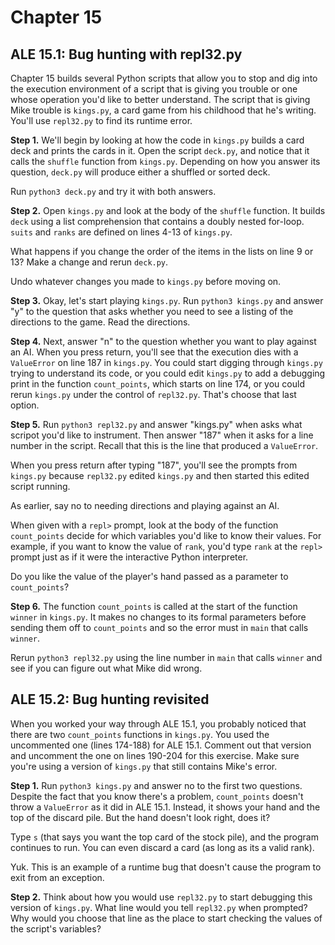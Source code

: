 # Chapter 15

## ALE 15.1: Bug hunting with repl32.py

Chapter 15 builds several Python scripts that allow you to stop and dig into the execution environment of a script that is giving you trouble or one whose operation you'd like to better understand. The script that is giving Mike trouble is `kings.py`, a card game from his childhood that he's writing. You'll use `repl32.py` to find its runtime error.

**Step 1.** We'll begin by looking at how the code in `kings.py` builds a card deck and prints the cards in it. Open the script `deck.py`, and notice that it calls the `shuffle` function from `kings.py`. Depending on how you answer its question, `deck.py` will produce either a shuffled or sorted deck.

Run `python3 deck.py` and try it with both answers.

**Step 2.** Open `kings.py` and look at the body of the `shuffle` function. It builds `deck` using a list comprehension that contains a doubly nested for-loop. `suits` and `ranks` are defined on lines 4-13 of `kings.py`.

What happens if you change the order of the items in the lists on line 9 or 13? Make a change and rerun `deck.py`.

Undo whatever changes you made to `kings.py` before moving on.

**Step 3.** Okay, let's start playing `kings.py`. Run `python3 kings.py` and answer "y" to the question that asks whether you need to see a listing of the directions to the game. Read the directions.

**Step 4.** Next, answer "n" to the question whether you want to play against an AI. When you press return, you'll see that the execution dies with a `ValueError` on line 187 in `kings.py`. You could start digging through `kings.py` trying to understand its code, or you could edit `kings.py` to add a debugging print in the function `count_points`, which starts on line 174, or you could rerun `kings.py` under the control of `repl32.py`. That's choose that last option.

**Step 5.** Run `python3 repl32.py` and answer "kings.py" when asks what scripot you'd like to instrument. Then answer "187" when it asks for a line number in the script. Recall that this is the line that produced a `ValueError`.

When you press return after typing "187", you'll see the prompts from `kings.py` because `repl32.py` edited `kings.py` and then started this edited script running.

As earlier, say no to needing directions and playing against an AI.

When given with a `repl>` prompt, look at the body of the function `count_points` decide for which variables you'd like to know their values. For example, if you want to know the value of `rank`, you'd type `rank` at the `repl>` prompt just as if it were the interactive Python interpreter.

Do you like the value of the player's hand passed as a parameter to `count_points`?

**Step 6.** The function `count_points` is called at the start of the function `winner` in `kings.py`. It makes no changes to its formal parameters before sending them off to `count_points` and so the error must in `main` that calls `winner`.

Rerun `python3 repl32.py` using the line number in `main` that calls `winner` and see if you can figure out what Mike did wrong.

## ALE 15.2: Bug hunting revisited

When you worked your way through ALE 15.1, you probably noticed that there are two `count_points` functions in `kings.py`. You used the uncommented one (lines 174-188) for ALE 15.1. Comment out that version and uncomment the one on lines 190-204 for this exercise. Make sure you're using a version of `kings.py` that still contains Mike's error.

**Step 1.** Run `python3 kings.py` and answer no to the first two questions. Despite the fact that you know there's a problem, `count_points` doesn't throw a `ValueError` as it did in ALE 15.1. Instead, it shows your hand and the top of the discard pile. But the hand doesn't look right, does it?

Type `s` (that says you want the top card of the stock pile), and the program continues to run. You can even discard a card (as long as its a valid rank).

Yuk. This is an example of a runtime bug that doesn't cause the program to exit from an exception.

**Step 2.** Think about how you would use `repl32.py` to start debugging this version of `kings.py`. What line would you tell `repl32.py` when prompted? Why would you choose that line as the place to start checking the values of the script's variables?
